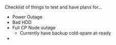 #

Checklist of things to test and have plans for...

* Power Outage
* Bad HDD
* Full CP Node outage
  * Currently have backup cold-spare at-ready
*
